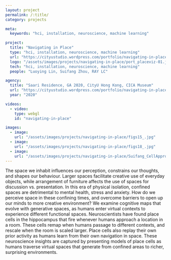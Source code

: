 ```yaml
---
layout: project
permalink: /:title/
category: projects

meta:
  keywords: "hci, installation, neuroscience, machine learning"

project:
  title: "Navigating in Place"
  type: "hci, installation, neuroscience, machine learning"
  url: "https://cityustudio.wordpress.com/portfolio/navigating-in-place/"
  logo: "/assets/images/projects/navigating-in-place/port_placeviz-01.jpg"
  tech: "hci, installation, neuroscience, machine learning"
  people: "Luoying Lin, Suifang Zhou, RAY LC"

agency:
  title: "Saari Residence, GA 2020, CityU Hong Kong, CICA Museum"
  url: "https://cityustudio.wordpress.com/portfolio/navigating-in-place/"
  year: "2020"

videos:
  - video:
    type: webgl
    id: "navigating-in-place"

images:
  - image:
    url: "/assets/images/projects/navigating-in-place/figs15_.jpg"
  - image:
    url: "/assets/images/projects/navigating-in-place/figs18_.jpg"
  - image:
    url: "/assets/images/projects/navigating-in-place/Suifang_CellApproachArchShader01LowFPS.gif"
---
```

<p>The space we inhabit influences our perception, constrains our thoughts, and shapes our behaviour. Larger spaces facilitate creative use of everyday objects, while arrangement of furniture affects the use of spaces for discussion vs. presentation. In this era of physical isolation, confined spaces are detrimental to mental health, stress and anxiety. How do we perceive space in these confining times, and overcome barriers to open up our minds to more creative environment? We examine cognitive maps that evolve with generative spaces, as humans enter virtual contexts to experience different functional spaces. Neuroscientists have found place cells in the hippocampus that fire whenever humans approach a location in a room. These cells remap when humans passage to different contexts, and rescale when the room is scaled larger. Place cells also replay their own prior activity as humans learn from their own navigation in space. These neuroscience insights are captured by presenting models of place cells as humans traverse virtual spaces that generate from confined areas to richer, surprising environments.</p>